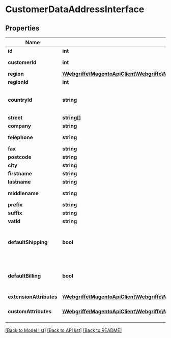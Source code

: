 # CustomerDataAddressInterface

## Properties
Name | Type | Description | Notes
------------ | ------------- | ------------- | -------------
**id** | **int** | ID | [optional] 
**customerId** | **int** | Customer ID | [optional] 
**region** | [**\Webgriffe\MagentoApiClient\Webgriffe\MagentoApiClient\Model\CustomerDataRegionInterface**](CustomerDataRegionInterface.md) |  | [optional] 
**regionId** | **int** | Region ID | [optional] 
**countryId** | **string** | Country code in ISO_3166-2 format | [optional] 
**street** | **string[]** | Street | [optional] 
**company** | **string** | Company | [optional] 
**telephone** | **string** | Telephone number | [optional] 
**fax** | **string** | Fax number | [optional] 
**postcode** | **string** | Postcode | [optional] 
**city** | **string** | City name | [optional] 
**firstname** | **string** | First name | [optional] 
**lastname** | **string** | Last name | [optional] 
**middlename** | **string** | Middle name | [optional] 
**prefix** | **string** | Prefix | [optional] 
**suffix** | **string** | Suffix | [optional] 
**vatId** | **string** | Vat id | [optional] 
**defaultShipping** | **bool** | If this address is default shipping address. | [optional] 
**defaultBilling** | **bool** | If this address is default billing address | [optional] 
**extensionAttributes** | [**\Webgriffe\MagentoApiClient\Webgriffe\MagentoApiClient\Model\CustomerDataAddressExtensionInterface**](CustomerDataAddressExtensionInterface.md) |  | [optional] 
**customAttributes** | [**\Webgriffe\MagentoApiClient\Webgriffe\MagentoApiClient\Model\FrameworkAttributeInterface[]**](FrameworkAttributeInterface.md) | Custom attributes values. | [optional] 

[[Back to Model list]](../README.md#documentation-for-models) [[Back to API list]](../README.md#documentation-for-api-endpoints) [[Back to README]](../README.md)


